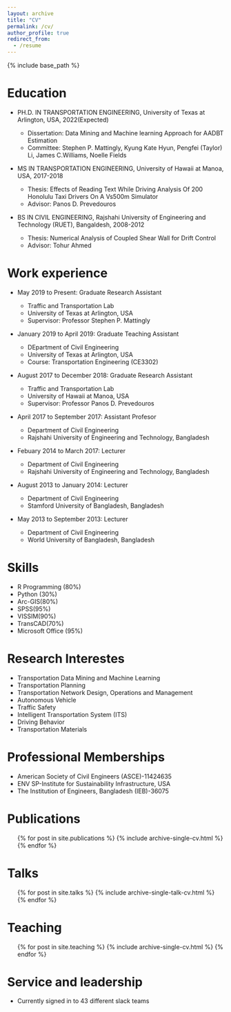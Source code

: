 ```yaml
---
layout: archive
title: "CV"
permalink: /cv/
author_profile: true
redirect_from:
  - /resume
---
```


{% include base_path %}

Education
======
* PH.D. IN TRANSPORTATION ENGINEERING, University of Texas at Arlington, USA, 2022(Expected)
    * Dissertation: Data Mining and Machine learning Approach for AADBT Estimation
    * Committee: Stephen P. Mattingly, Kyung Kate Hyun, Pengfei (Taylor) Li, James C.Williams, Noelle Fields

* MS IN TRANSPORTATION ENGINEERING, University of Hawaii at Manoa, USA, 2017-2018
    * Thesis: Effects of Reading Text While Driving Analysis Of 200 Honolulu Taxi Drivers On A Vs500m Simulator
    * Advisor: Panos D. Prevedouros

* BS IN CIVIL ENGINEERING, Rajshahi University of Engineering and Technology (RUET), Bangaldesh, 2008-2012
    * Thesis: Numerical Analysis of Coupled Shear Wall for Drift Control
    * Advisor: Tohur Ahmed

Work experience
======
* May 2019 to Present: Graduate Research Assistant
  * Traffic and Transportation Lab
  * University of Texas at Arlington, USA
  * Supervisor: Professor Stephen P. Mattingly

* January 2019 to April 2019: Graduate Teaching Assistant
  * DEpartment of Civil Engineering
  * University of Texas at Arlington, USA
  * Course: Transportation Engineering (CE3302)
  
* August 2017 to December 2018: Graduate Research Assistant
  * Traffic and Transportation Lab
  * University of Hawaii at Manoa, USA
  * Supervisor: Professor Panos D. Prevedouros
  
* April 2017 to September 2017: Assistant Profesor
  * Department of Civil Engineering
  * Rajshahi University of Engineering and Technology, Bangladesh
 
* Febuary 2014 to March 2017: Lecturer
  * Department of Civil Engineering
  * Rajshahi University of Engineering and Technology, Bangladesh
  
* August 2013 to January 2014: Lecturer
  * Department of Civil Engineering
  * Stamford University of Bangladesh, Bangladesh
  
* May 2013 to September 2013: Lecturer
  * Department of Civil Engineering
  * World University of Bangladesh, Bangladesh

  
  
Skills
======
* R Programming (80%)
* Python (30%)
* Arc-GIS(80%)
* SPSS(95%)
* VISSIM(90%)
* TransCAD(70%)
* Microsoft Office (95%)

Research Interestes
======
* Transportation Data Mining and Machine Learning
* Transportation Planning
* Transportation Network Design, Operations and Management
* Autonomous Vehicle 
* Traffic Safety 
* Intelligent Transportation System (ITS) 
* Driving Behavior
* Transportation Materials

Professional Memberships
======
* American Society of Civil Engineers (ASCE)-11424635
* ENV SP-Institute for Sustainability Infrastructure, USA 
* The Institution of Engineers, Bangladesh (IEB)-36075

Publications
======
  <ul>{% for post in site.publications %}
    {% include archive-single-cv.html %}
  {% endfor %}</ul>
  
Talks
======
  <ul>{% for post in site.talks %}
    {% include archive-single-talk-cv.html %}
  {% endfor %}</ul>
  
Teaching
======
  <ul>{% for post in site.teaching %}
    {% include archive-single-cv.html %}
  {% endfor %}</ul>
  
Service and leadership
======
* Currently signed in to 43 different slack teams
